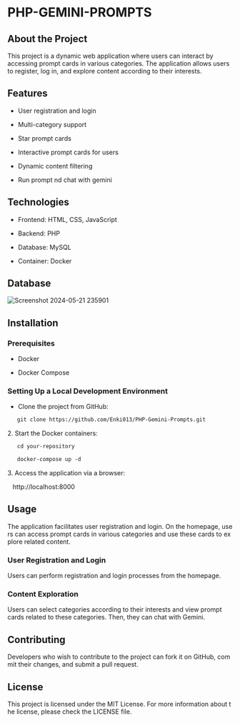 PHP-GEMINI-PROMPTS
=======================

About the Project
-----------------

This project is a dynamic web application where users can interact by accessing prompt cards in various categories. The application allows users to register, log in, and explore content according to their interests.

Features
--------

-   User registration and login

-   Multi-category support
   
-   Star prompt cards

-   Interactive prompt cards for users

-   Dynamic content filtering

-   Run prompt nd chat with gemini

Technologies
------------

-   Frontend: HTML, CSS, JavaScript

-   Backend: PHP

-   Database: MySQL

-   Container: Docker

Database
------------
![Screenshot 2024-05-21 235901](https://github.com/Enki013/PHP-Gemini-Prompts/assets/39771190/696255b8-68a8-499d-b84d-dbb573bfa24f)


Installation
------------

### Prerequisites

-   Docker

-   Docker Compose

### Setting Up a Local Development Environment

-   Clone the project from GitHub:
```sh
   git clone https://github.com/Enki013/PHP-Gemini-Prompts.git
```
2. Start the Docker containers:
```sh
   cd your-repository
```
```sh
   docker-compose up -d
```
3. Access the application via a browser:

   http://localhost:8000

Usage
-----

The application facilitates user registration and login. On the homepage, users can access prompt cards in various categories and use these cards to explore related content.

### User Registration and Login

Users can perform registration and login processes from the homepage.

### Content Exploration

Users can select categories according to their interests and view prompt cards related to these categories. Then, they can chat with Gemini.


Contributing
------------

Developers who wish to contribute to the project can fork it on GitHub, commit their changes, and submit a pull request.

License
-------

This project is licensed under the MIT License. For more information about the license, please check the LICENSE file.
